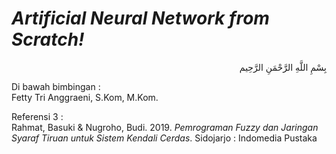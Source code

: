 # <i>Artificial Neural Network from Scratch!</i>
<p align="right">
بِسْمِ اللَّهِ الرَّحْمَنِ الرَّحِيم 
</p>
<p>Di bawah bimbingan :<br>
Fetty Tri Anggraeni, S.Kom, M.Kom.<br>

Referensi 3 :<br>
Rahmat, Basuki & Nugroho, Budi. 2019. <i>Pemrograman Fuzzy dan Jaringan Syaraf Tiruan untuk Sistem Kendali Cerdas</i>. Sidojarjo : Indomedia Pustaka
</p>
